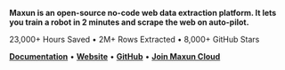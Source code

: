 **Maxun is an open-source no-code web data extraction platform. It lets you train a robot in 2 minutes and scrape the web on auto-pilot.**

23,000+ Hours Saved • 2M+ Rows Extracted • 8,000+ GitHub Stars

<p>
    <a href="https://docs.maxun.dev/?ref=ghread"><b>Documentation</b></a> •
    <a href="https://www.maxun.dev/?ref=ghread"><b>Website</b></a> •
    <a href="https://github.com/getmaxun/maxun/?ref=ghread"><b>GitHub</b></a> •
    <a href="https://docs.google.com/forms/d/e/1FAIpQLSdbD2uhqC4sbg4eLZ9qrFbyrfkXZ2XsI6dQ0USRCQNZNn5pzg/viewform"><b>Join Maxun Cloud</b></a>
</p>

